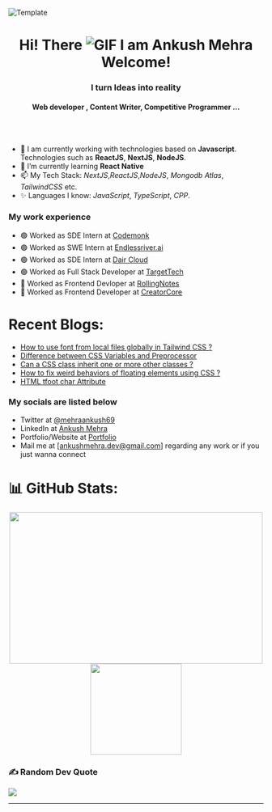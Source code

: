 
![Template](https://raw.githubusercontent.com/halfrost/halfrost/master/icons/header_.png)


<div align="center">
  <h1>Hi! There <img src="https://user-images.githubusercontent.com/18350557/176309783-0785949b-9127-417c-8b55-ab5a4333674e.gif" alt="GIF" /> I am Ankush Mehra Welcome!</h1>
</div>

<h3 align="center">I  turn Ideas into reality </h3>
<h4 align="center">Web developer , Content Writer, Competitive Programmer ...</h4><br><br>

     
- 👋 I am currently working with technologies based on **Javascript**. Technologies such as **ReactJS**, **NextJS**, **NodeJS**.
- 💞️  I’m currently learning  **React Native**
- 📫 My Tech Stack: *NextJS*,*ReactJS*,*NodeJS*, *Mongodb Atlas*, *TailwindCSS* etc.
- ✨ Languages I know: *JavaScript*, *TypeScript*, *CPP*.

### My work experience
- 🟢 Worked as SDE Intern at [Codemonk](https://codemonk.io/)
- 🟢 Worked as SWE Intern at [Endlessriver.ai](https://endlessriver.ai/)
- 🟢 Worked as SDE Intern at [Dair Cloud](https://cais.dair.cloud)
- 🟢 Worked as Full Stack Developer at [TargetTech](https://targettechnology.in/)
- 🔴 Worked as Frontend Devloper at [RollingNotes](https://rollingnotes.in/)
- 🔴 Worked as Frontend Developer at [CreatorCore]()

# Recent Blogs:
 - [How to use font from local files globally in Tailwind CSS ?](https://www.geeksforgeeks.org/how-to-use-font-from-local-files-globally-in-tailwind-css/?itm_source=auth&itm_medium=contributions&itm_campaign=articles)
 - [Difference between CSS Variables and Preprocessor](https://www.geeksforgeeks.org/difference-between-css-variables-and-preprocessor/?itm_source=auth&itm_medium=contributions&itm_campaign=articles)
 - [Can a CSS class inherit one or more other classes ?](https://www.geeksforgeeks.org/difference-between-css-variables-and-preprocessor/?itm_source=auth&itm_medium=contributions&itm_campaign=articles)
 - [How to fix weird behaviors of floating elements using CSS ?](https://www.geeksforgeeks.org/how-to-fix-weird-behaviors-of-floating-elements-using-css/?itm_source=auth&itm_medium=contributions&itm_campaign=articles)
 - [HTML tfoot char Attribute](https://www.geeksforgeeks.org/html-tfoot-char-attribute/?itm_source=auth&itm_medium=contributions&itm_campaign=articles)


### My socials are listed below
- Twitter at [@mehraankush69](https://twitter.com/mehrankush69)
- LinkedIn at [Ankush Mehra](https://www.linkedin.com/in/ankush-mehra-9a57a1233/)
- Portfolio/Website at [Portfolio](https://ankush-mehra.vercel.app/)
- Mail me at [ankushmehra.dev@gmail.com] regarding any work or if you just wanna connect
  
# 📊 GitHub Stats:
<p align="center">
  <img height="300em" width="500em" src="https://github-readme-streak-stats.herokuapp.com/?user=mehraankush&theme=react&hide_border=true" />
  <br/>
  <img height="180em" src="https://github-readme-stats.vercel.app/api/top-langs/?username=mehraankush&theme=react&hide_border=true&include_all_commits=true&count_private=true&layout=compact" />
</p>



### ✍️ Random Dev Quote
![](https://quotes-github-readme.vercel.app/api?type=horizontal&theme=radical)

---




<!---
mehraankush/mehraankush is a ✨ special ✨ repository because its `README.md` (this file) appears on your GitHub profile.
You can click the Preview link to take a look at your changes.
--->
